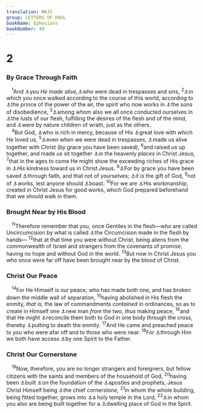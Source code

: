 ```yaml
---
translation: NKJV
group: LETTERS OF PAUL
bookName: Ephesians 
bookNumber: 49
---
```


<div class="title"><h1>2</h1><h3>By Grace Through Faith</h3></div>
<span class="verse eph_2_1"> <sup>1</sup>And <a data-toggle="tooltip" data-placement="bottom" title="Eph. 2:5; Col. 2:13">⚓</a>you <i>He</i> <i>made</i> <i>alive,</i><a data-toggle="tooltip" data-placement="bottom" title="Eph. 4:18">⚓</a>who were dead in trespasses and sins, </span>
<span class="verse eph_2_2"><sup>2</sup><a data-toggle="tooltip" data-placement="bottom" title="Col. 1:21">⚓</a>in which you once walked according to the course of this world, according to <a data-toggle="tooltip" data-placement="bottom" title="(John 12:31); Eph. 6:12">⚓</a>the prince of the power of the air, the spirit who now works in <a data-toggle="tooltip" data-placement="bottom" title="Col. 3:6">⚓</a>the sons of disobedience, </span>
<span class="verse eph_2_3"><sup>3</sup><a data-toggle="tooltip" data-placement="bottom" title="1 Pet. 4:3">⚓</a>among whom also we all once conducted ourselves in <a data-toggle="tooltip" data-placement="bottom" title="Gal. 5:16">⚓</a>the lusts of our flesh, fulfilling the desires of the flesh and of the mind, and <a data-toggle="tooltip" data-placement="bottom" title="(Ps. 51:5)">⚓</a>were by nature children of wrath, just as the others.<br/></span>
<span class="verse eph_2_4"> <sup>4</sup>But God, <a data-toggle="tooltip" data-placement="bottom" title="Ps. 103:8–11; Rom. 10:12">⚓</a>who is rich in mercy, because of His <a data-toggle="tooltip" data-placement="bottom" title="John 3:16; 1 John 4:9, 10">⚓</a>great love with which He loved us, </span>
<span class="verse eph_2_5"><sup>5</sup><a data-toggle="tooltip" data-placement="bottom" title="Rom. 5:6, 8">⚓</a>even when we were dead in trespasses, <a data-toggle="tooltip" data-placement="bottom" title="(Rom. 6:4, 5)">⚓</a>made us alive together with Christ (by grace you have been saved), </span>
<span class="verse eph_2_6"><sup>6</sup>and raised <i>us</i> up together, and made <i>us</i> sit together <a data-toggle="tooltip" data-placement="bottom" title="Eph. 1:20">⚓</a>in the heavenly <i>places</i> in Christ Jesus, </span>
<span class="verse eph_2_7"><sup>7</sup>that in the ages to come He might show the exceeding riches of His grace in <a data-toggle="tooltip" data-placement="bottom" title="Titus 3:4">⚓</a><i>His</i> kindness toward us in Christ Jesus. </span>
<span class="verse eph_2_8"><sup>8</sup><a data-toggle="tooltip" data-placement="bottom" title="(2 Tim. 1:9)">⚓</a>For by grace you have been saved <a data-toggle="tooltip" data-placement="bottom" title="Rom. 4:16">⚓</a>through faith, and that not of yourselves; <a data-toggle="tooltip" data-placement="bottom" title="(John 1:12, 13)">⚓</a><i>it</i> <i>is</i> the gift of God, </span>
<span class="verse eph_2_9"><sup>9</sup>not of <a data-toggle="tooltip" data-placement="bottom" title="Rom. 4:4, 5; 11:6">⚓</a>works, lest anyone should <a data-toggle="tooltip" data-placement="bottom" title="Rom. 3:27">⚓</a>boast. </span>
<span class="verse eph_2_10"><sup>10</sup>For we are <a data-toggle="tooltip" data-placement="bottom" title="Is. 19:25">⚓</a>His workmanship, created in Christ Jesus for good works, which God prepared beforehand that we should walk in them.<br/></span>
<div class="title"><h3>Brought Near by His Blood</h3></div>
<span class="verse eph_2_11"> <sup>11</sup>Therefore remember that you, once Gentiles in the flesh—who are called Uncircumcision by what is called <a data-toggle="tooltip" data-placement="bottom" title="(Rom. 2:28; Col. 2:11)">⚓</a>the Circumcision made in the flesh by hands— </span>
<span class="verse eph_2_12"><sup>12</sup>that at that time you were without Christ, being aliens from the commonwealth of Israel and strangers from the covenants of promise, having no hope and without God in the world. </span>
<span class="verse eph_2_13"><sup>13</sup>But now in Christ Jesus you who once were far off have been brought near by the blood of Christ.<br/></span>
<div class="title"><h3>Christ Our Peace</h3></div>
<span class="verse eph_2_14"> <sup>14</sup>For He Himself is our peace, who has made both one, and has broken down the middle wall of separation, </span>
<span class="verse eph_2_15"><sup>15</sup>having abolished in His flesh the enmity, <i>that</i> <i>is,</i> the law of commandments <i>contained</i> in ordinances, so as to create in Himself one <a data-toggle="tooltip" data-placement="bottom" title="Gal. 6:15">⚓</a>new man <i>from</i> the two, <i>thus</i> making peace, </span>
<span class="verse eph_2_16"><sup>16</sup>and that He might <a data-toggle="tooltip" data-placement="bottom" title="2 Cor. 5:18; (Col. 1:20–22)">⚓</a>reconcile them both to God in one body through the cross, thereby <a data-toggle="tooltip" data-placement="bottom" title="(Rom. 6:6)">⚓</a>putting to death the enmity. </span>
<span class="verse eph_2_17"><sup>17</sup>And He came and preached peace to you who were afar off and to those who were near. </span>
<span class="verse eph_2_18"><sup>18</sup>For <a data-toggle="tooltip" data-placement="bottom" title="John 10:9">⚓</a>through Him we both have access <a data-toggle="tooltip" data-placement="bottom" title="1 Cor. 12:13; Eph. 4:4">⚓</a>by one Spirit to the Father.<br/></span>
<div class="title"><h3>Christ Our Cornerstone</h3></div>
<span class="verse eph_2_19"> <sup>19</sup>Now, therefore, you are no longer strangers and foreigners, but fellow citizens with the saints and members of the household of God, </span>
<span class="verse eph_2_20"><sup>20</sup>having been <a data-toggle="tooltip" data-placement="bottom" title="1 Pet. 2:4">⚓</a>built <a data-toggle="tooltip" data-placement="bottom" title="Matt. 16:18; 1 Cor. 3:10, 11; Rev. 21:14">⚓</a>on the foundation of the <a data-toggle="tooltip" data-placement="bottom" title="1 Cor. 12:28; Eph. 3:5">⚓</a>apostles and prophets, Jesus Christ Himself being <a data-toggle="tooltip" data-placement="bottom" title="Ps. 118:22; Luke 20:17">⚓</a>the chief corner<i>stone,</i></span>
<span class="verse eph_2_21"><sup>21</sup>in whom the whole building, being fitted together, grows into <a data-toggle="tooltip" data-placement="bottom" title="1 Cor. 3:16, 17">⚓</a>a holy temple in the Lord, </span>
<span class="verse eph_2_22"><sup>22</sup><a data-toggle="tooltip" data-placement="bottom" title="1 Pet. 2:5">⚓</a>in whom you also are being built together for a <a data-toggle="tooltip" data-placement="bottom" title="John 17:23">⚓</a>dwelling place of God in the Spirit.<br/></span>
